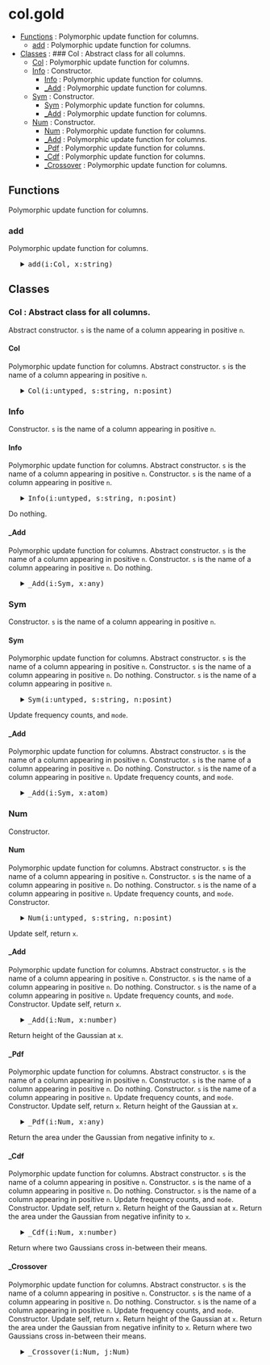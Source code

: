 #  col.gold
  - [Functions](#functions) : Polymorphic update function for columns.
    - [add](#add) : Polymorphic update function for columns.
  - [Classes](#classes) : ### Col : Abstract class for all columns.
      - [Col](#col) : Polymorphic update function for columns.
    - [Info](#info) : Constructor. 
      - [Info](#info) : Polymorphic update function for columns.
      - [_Add](#add) : Polymorphic update function for columns.
    - [Sym](#sym) : Constructor.
      - [Sym](#sym) : Polymorphic update function for columns.
      - [_Add](#add) : Polymorphic update function for columns.
    - [Num](#num) : Constructor.
      - [Num](#num) : Polymorphic update function for columns.
      - [_Add](#add) : Polymorphic update function for columns.
      - [_Pdf](#pdf) : Polymorphic update function for columns.
      - [_Cdf](#cdf) : Polymorphic update function for columns.
      - [_Crossover](#crossover) : Polymorphic update function for columns.

## Functions
Polymorphic update function for columns.
### add
Polymorphic update function for columns.

<ul><details><summary><tt>add(i:Col, x:string)</tt></summary>

```awk
function add(i:Col,x:string,  f) { f=i.is "Add"; return @f(i,x) }
```

</details></ul>


## Classes
### Col : Abstract class for all columns.
 Abstract constructor.
`s` is the name of a column appearing in positive `n`.
#### Col
Polymorphic update function for columns.
 Abstract constructor.
`s` is the name of a column appearing in positive `n`.

<ul><details><summary><tt>Col(i:untyped, s:string, n:posint)</tt></summary>

```awk
function Col(i:untyped, s:string, n:posint) { 
  Object(i); i.is="Col"
  i.txt=s; i.pos=n }
```

</details></ul>


### Info 
Constructor. 
`s` is the name of a column appearing in positive `n`.
#### Info
Polymorphic update function for columns.
 Abstract constructor.
`s` is the name of a column appearing in positive `n`.
Constructor. 
`s` is the name of a column appearing in positive `n`.

<ul><details><summary><tt>Info(i:untyped, s:string, n:posint)</tt></summary>

```awk
function Info(i:untyped, s:string, n:posint)  { 
   Col(i,s,n); i.is="Info" }
```

</details></ul>


Do nothing.
#### _Add
Polymorphic update function for columns.
 Abstract constructor.
`s` is the name of a column appearing in positive `n`.
Constructor. 
`s` is the name of a column appearing in positive `n`.
Do nothing.

<ul><details><summary><tt>_Add(i:Sym, x:any)</tt></summary>

```awk
function _Add(i:Sym, x:any) {return x}
```

</details></ul>


### Sym 
Constructor.
`s` is the name of a column appearing in positive `n`.
#### Sym
Polymorphic update function for columns.
 Abstract constructor.
`s` is the name of a column appearing in positive `n`.
Constructor. 
`s` is the name of a column appearing in positive `n`.
Do nothing.
Constructor.
`s` is the name of a column appearing in positive `n`.

<ul><details><summary><tt>Sym(i:untyped, s:string, n:posint)</tt></summary>

```awk
function Sym(i:untyped, s:string, n:posint) { 
  Col(i,s,n); i.is="Sym"
  i.mode= i.most= "" }
```

</details></ul>


Update frequency counts, and `mode`.
#### _Add
Polymorphic update function for columns.
 Abstract constructor.
`s` is the name of a column appearing in positive `n`.
Constructor. 
`s` is the name of a column appearing in positive `n`.
Do nothing.
Constructor.
`s` is the name of a column appearing in positive `n`.
Update frequency counts, and `mode`.

<ul><details><summary><tt>_Add(i:Sym, x:atom)</tt></summary>

```awk
function _Add(i:Sym, x:atom,    n) {
  if(x=="?") return x
  i.n++
  n= ++i.seen[x]
  if (n> i.most) { i.mode=x; i.most=n}
  return x }  
```

</details></ul>


### Num
Constructor.
#### Num
Polymorphic update function for columns.
 Abstract constructor.
`s` is the name of a column appearing in positive `n`.
Constructor. 
`s` is the name of a column appearing in positive `n`.
Do nothing.
Constructor.
`s` is the name of a column appearing in positive `n`.
Update frequency counts, and `mode`.
Constructor.

<ul><details><summary><tt>Num(i:untyped, s:string, n:posint)</tt></summary>

```awk
function Num(i:untyped, s:string, n:posint) { 
  Col(i,s,n); i.is="Num"
  i.w  = (s ~ /</) ? -1 : 1 
  i.hi = -1E32
  i.lo =  1E32
  i.mu = i.m2= i.n= i.sd=0 }
```

</details></ul>


Update self, return `x`.
#### _Add
Polymorphic update function for columns.
 Abstract constructor.
`s` is the name of a column appearing in positive `n`.
Constructor. 
`s` is the name of a column appearing in positive `n`.
Do nothing.
Constructor.
`s` is the name of a column appearing in positive `n`.
Update frequency counts, and `mode`.
Constructor.
Update self, return `x`.

<ul><details><summary><tt>_Add(i:Num, x:number)</tt></summary>

```awk
function _Add(i:Num, x:number,    d) {
  if(x=="?") return x
  i.n++
  if(x > i.hi) i.hi = x
  if(x < i.lo) i.lo = x
  d     = x - i.mu
  i.mu += d / i.n
  i.m2 += d * (x - i.mu) 
  i.sd  = (i.n<2 || i.m2<0) ? 0 : i.sd = (i.m2/(i.n-1))^0.5
  return x }
```

</details></ul>


Return height of the Gaussian at `x`.
#### _Pdf
Polymorphic update function for columns.
 Abstract constructor.
`s` is the name of a column appearing in positive `n`.
Constructor. 
`s` is the name of a column appearing in positive `n`.
Do nothing.
Constructor.
`s` is the name of a column appearing in positive `n`.
Update frequency counts, and `mode`.
Constructor.
Update self, return `x`.
Return height of the Gaussian at `x`.

<ul><details><summary><tt>_Pdf(i:Num, x:any)</tt></summary>

```awk
function _Pdf(i:Num, x:any,    var,denom,num) {
  var   = i.sd^2
  denom = (2*Au.pi*2*var)^.5
  num   = 2*Au.e^(-(x-i.mu)^2/(2*var+0.0001))
  return num/(denom + 10^-64) }
```

</details></ul>


Return the area under the Gaussian from negative infinity to `x`.
#### _Cdf
Polymorphic update function for columns.
 Abstract constructor.
`s` is the name of a column appearing in positive `n`.
Constructor. 
`s` is the name of a column appearing in positive `n`.
Do nothing.
Constructor.
`s` is the name of a column appearing in positive `n`.
Update frequency counts, and `mode`.
Constructor.
Update self, return `x`.
Return height of the Gaussian at `x`.
Return the area under the Gaussian from negative infinity to `x`.

<ul><details><summary><tt>_Cdf(i:Num, x:number)</tt></summary>

```awk
function _Cdf(i:Num, x:number) { 
  x = (x-i.mu)/i.sd
  return (x<-3 || x>3) ? 0 : 1/(1+Au.e^(-0.07056*x^3 - 1.5976*x))}
```

</details></ul>


Return where two Gaussians cross in-between their means.
#### _Crossover
Polymorphic update function for columns.
 Abstract constructor.
`s` is the name of a column appearing in positive `n`.
Constructor. 
`s` is the name of a column appearing in positive `n`.
Do nothing.
Constructor.
`s` is the name of a column appearing in positive `n`.
Update frequency counts, and `mode`.
Constructor.
Update self, return `x`.
Return height of the Gaussian at `x`.
Return the area under the Gaussian from negative infinity to `x`.
Return where two Gaussians cross in-between their means.

<ul><details><summary><tt>_Crossover(i:Num, j:Num)</tt></summary>

```awk
function _Crossover(i:Num,j:Num,   x1,x2,d,min,x,y) {
   x1  = i.mu
   x2  = j.mu
   if (x2> x1) { x2=i.mu; x1=j.mu }
   d   = (x2-x1)/10
   min = 1E32
   for(x=x1; x<=x2; x+=d) {
      y = _Pdf(i) + _Pdf(j)
      if (y<min) { out=x; min = x} 
   } 
   return out 
}
```

</details></ul>


